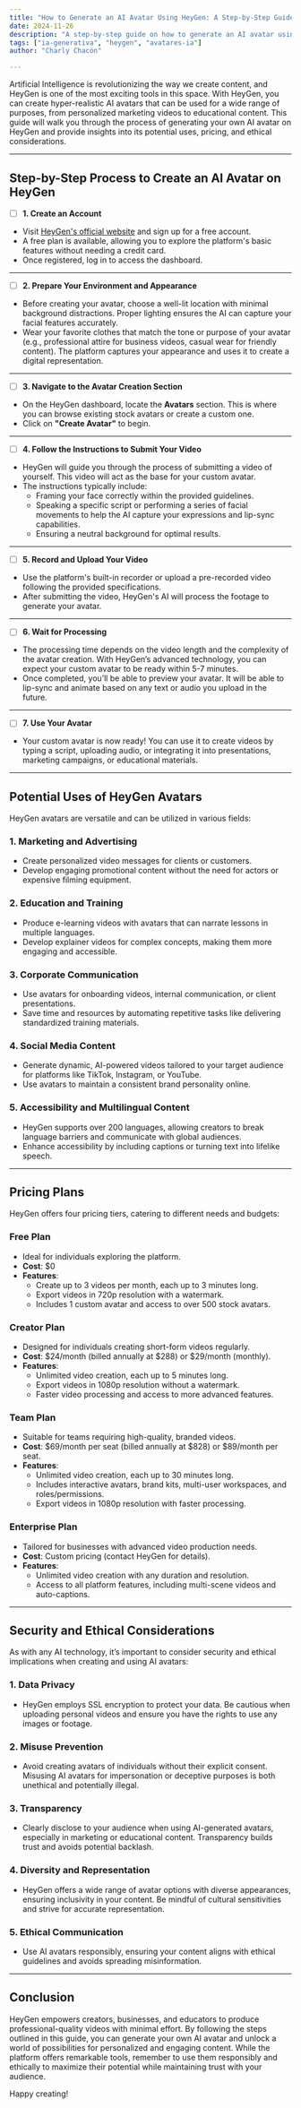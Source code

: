 ```yaml
---
title: "How to Generate an AI Avatar Using HeyGen: A Step-by-Step Guide"
date: 2024-11-26
description: "A step-by-step guide on how to generate an AI avatar using HeyGen, explore its potential uses, pricing, and ethical considerations."
tags: ["ia-generativa", "heygen", "avatares-ia"]
author: "Charly Chacón"

---
```


Artificial Intelligence is revolutionizing the way we create content, and HeyGen is one of the most exciting tools in this space. With HeyGen, you can create hyper-realistic AI avatars that can be used for a wide range of purposes, from personalized marketing videos to educational content. This guide will walk you through the process of generating your own AI avatar on HeyGen and provide insights into its potential uses, pricing, and ethical considerations.

---

## **Step-by-Step Process to Create an AI Avatar on HeyGen**

- [ ] **1. Create an Account**

- Visit [HeyGen's official website](https://app.heygen.com/home) and sign up for a free account.
- A free plan is available, allowing you to explore the platform's basic features without needing a credit card.
- Once registered, log in to access the dashboard.

---

- [ ] **2. Prepare Your Environment and Appearance**

- Before creating your avatar, choose a well-lit location with minimal background distractions. Proper lighting ensures the AI can capture your facial features accurately.
- Wear your favorite clothes that match the tone or purpose of your avatar (e.g., professional attire for business videos, casual wear for friendly content). The platform captures your appearance and uses it to create a digital representation.

---

- [ ] **3. Navigate to the Avatar Creation Section**

- On the HeyGen dashboard, locate the **Avatars** section. This is where you can browse existing stock avatars or create a custom one.
- Click on **"Create Avatar"** to begin.

---

- [ ] **4. Follow the Instructions to Submit Your Video**

- HeyGen will guide you through the process of submitting a video of yourself. This video will act as the base for your custom avatar.
- The instructions typically include:
  - Framing your face correctly within the provided guidelines.
  - Speaking a specific script or performing a series of facial movements to help the AI capture your expressions and lip-sync capabilities.
  - Ensuring a neutral background for optimal results.

---

- [ ] **5. Record and Upload Your Video**

- Use the platform's built-in recorder or upload a pre-recorded video following the provided specifications.
- After submitting the video, HeyGen's AI will process the footage to generate your avatar.

---

- [ ] **6. Wait for Processing**

- The processing time depends on the video length and the complexity of the avatar creation. With HeyGen’s advanced technology, you can expect your custom avatar to be ready within 5-7 minutes.
- Once completed, you’ll be able to preview your avatar. It will be able to lip-sync and animate based on any text or audio you upload in the future.

---

- [ ] **7. Use Your Avatar**

- Your custom avatar is now ready! You can use it to create videos by typing a script, uploading audio, or integrating it into presentations, marketing campaigns, or educational materials.

---

## **Potential Uses of HeyGen Avatars**

HeyGen avatars are versatile and can be utilized in various fields:

### **1. Marketing and Advertising**

- Create personalized video messages for clients or customers.
- Develop engaging promotional content without the need for actors or expensive filming equipment.

### **2. Education and Training**

- Produce e-learning videos with avatars that can narrate lessons in multiple languages.
- Develop explainer videos for complex concepts, making them more engaging and accessible.

### **3. Corporate Communication**

- Use avatars for onboarding videos, internal communication, or client presentations.
- Save time and resources by automating repetitive tasks like delivering standardized training materials.

### **4. Social Media Content**

- Generate dynamic, AI-powered videos tailored to your target audience for platforms like TikTok, Instagram, or YouTube.
- Use avatars to maintain a consistent brand personality online.

### **5. Accessibility and Multilingual Content**

- HeyGen supports over 200 languages, allowing creators to break language barriers and communicate with global audiences.
- Enhance accessibility by including captions or turning text into lifelike speech.

---

## **Pricing Plans**

HeyGen offers four pricing tiers, catering to different needs and budgets:

### **Free Plan**

- Ideal for individuals exploring the platform.
- **Cost**: $0
- **Features**:
  - Create up to 3 videos per month, each up to 3 minutes long.
  - Export videos in 720p resolution with a watermark.
  - Includes 1 custom avatar and access to over 500 stock avatars.

### **Creator Plan**

- Designed for individuals creating short-form videos regularly.
- **Cost**: $24/month (billed annually at $288) or $29/month (monthly).
- **Features**:
  - Unlimited video creation, each up to 5 minutes long.
  - Export videos in 1080p resolution without a watermark.
  - Faster video processing and access to more advanced features.

### **Team Plan**

- Suitable for teams requiring high-quality, branded videos.
- **Cost**: $69/month per seat (billed annually at $828) or $89/month per seat.
- **Features**:
  - Unlimited video creation, each up to 30 minutes long.
  - Includes interactive avatars, brand kits, multi-user workspaces, and roles/permissions.
  - Export videos in 1080p resolution with faster processing.

### **Enterprise Plan**

- Tailored for businesses with advanced video production needs.
- **Cost**: Custom pricing (contact HeyGen for details).
- **Features**:
  - Unlimited video creation with any duration and resolution.
  - Access to all platform features, including multi-scene videos and auto-captions.

---

## **Security and Ethical Considerations**

As with any AI technology, it’s important to consider security and ethical implications when creating and using AI avatars:

### **1. Data Privacy**

- HeyGen employs SSL encryption to protect your data. Be cautious when uploading personal videos and ensure you have the rights to use any images or footage.

### **2. Misuse Prevention**

- Avoid creating avatars of individuals without their explicit consent. Misusing AI avatars for impersonation or deceptive purposes is both unethical and potentially illegal.

### **3. Transparency**

- Clearly disclose to your audience when using AI-generated avatars, especially in marketing or educational content. Transparency builds trust and avoids potential backlash.

### **4. Diversity and Representation**

- HeyGen offers a wide range of avatar options with diverse appearances, ensuring inclusivity in your content. Be mindful of cultural sensitivities and strive for accurate representation.

### **5. Ethical Communication**

- Use AI avatars responsibly, ensuring your content aligns with ethical guidelines and avoids spreading misinformation.

---

## **Conclusion**

HeyGen empowers creators, businesses, and educators to produce professional-quality videos with minimal effort. By following the steps outlined in this guide, you can generate your own AI avatar and unlock a world of possibilities for personalized and engaging content. While the platform offers remarkable tools, remember to use them responsibly and ethically to maximize their potential while maintaining trust with your audience.

Happy creating!
